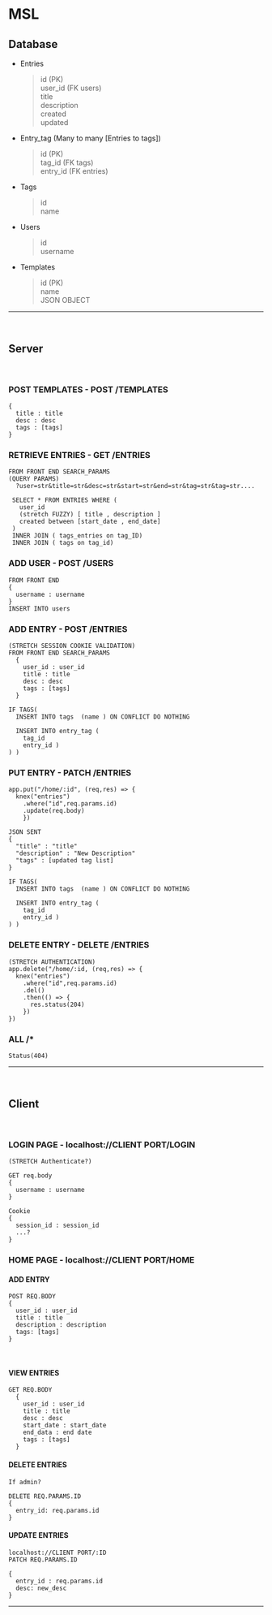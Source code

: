 # MSL

## Database
- Entries
  > id (PK)  
  > user_id (FK users)  
  >  title  
  > description  
  > created  
  > updated  

- Entry_tag (Many to many [Entries to tags])
  > id (PK)  
  > tag_id (FK tags)  
  > entry_id (FK entries)  

- Tags
  > id  
  > name  

- Users
  > id  
  > username  

- Templates
  > id (PK)  
  > name  
  > JSON OBJECT  
---
<br>

## Server
<br>

### POST TEMPLATES - POST /TEMPLATES
    {
      title : title
      desc : desc
      tags : [tags]
    }

### RETRIEVE ENTRIES - GET /ENTRIES
    FROM FRONT END SEARCH_PARAMS
    (QUERY PARAMS)
      ?user=str&title=str&desc=str&start=str&end=str&tag=str&tag=str....

     SELECT * FROM ENTRIES WHERE (
       user_id
       (stretch FUZZY) [ title , description ]
       created between [start_date , end_date]
     ) 
     INNER JOIN ( tags_entries on tag_ID)
     INNER JOIN ( tags on tag_id)

### ADD USER - POST /USERS
    FROM FRONT END
    {
      username : username
    }
    INSERT INTO users


### ADD ENTRY - POST /ENTRIES
    (STRETCH SESSION COOKIE VALIDATION)
    FROM FRONT END SEARCH_PARAMS
      {
        user_id : user_id
        title : title
        desc : desc
        tags : [tags]
      }

    IF TAGS(
      INSERT INTO tags  (name ) ON CONFLICT DO NOTHING

      INSERT INTO entry_tag (
        tag_id
        entry_id )
    ) )

### PUT ENTRY - PATCH /ENTRIES
    app.put("/home/:id", (req,res) => {
      knex("entries")
        .where("id",req.params.id)
        .update(req.body)
        })

    JSON SENT
    {
      "title" : "title"
      "description" : "New Description"
      "tags" : [updated tag list]
    }

    IF TAGS(
      INSERT INTO tags  (name ) ON CONFLICT DO NOTHING

      INSERT INTO entry_tag (
        tag_id
        entry_id )
    ) )

### DELETE ENTRY - DELETE /ENTRIES
    (STRETCH AUTHENTICATION)
    app.delete("/home/:id, (req,res) => {
      knex("entries")
        .where("id",req.params.id)
        .del()
        .then(() => {
          res.status(204)
        })
    })



### ALL /*
    Status(404)
---
<br>


## Client
<br>

### LOGIN PAGE - localhost://CLIENT PORT/LOGIN
    (STRETCH Authenticate?)

    GET req.body
    {
      username : username
    }

    Cookie
    {
      session_id : session_id
      ...?
    }

### HOME PAGE - localhost://CLIENT PORT/HOME

#### ADD ENTRY  
    POST REQ.BODY
    {
      user_id : user_id
      title : title
      description : description
      tags: [tags]
    }
  <br>

#### VIEW ENTRIES
    GET REQ.BODY
      {
        user_id : user_id
        title : title
        desc : desc
        start_date : start_date
        end_data : end date
        tags : [tags]
      }

#### DELETE ENTRIES
    If admin?

    DELETE REQ.PARAMS.ID
    {
      entry_id: req.params.id
    }

#### UPDATE ENTRIES
    localhost://CLIENT PORT/:ID
    PATCH REQ.PARAMS.ID

    {
      entry_id : req.params.id
      desc: new_desc
    }


---
<br>



